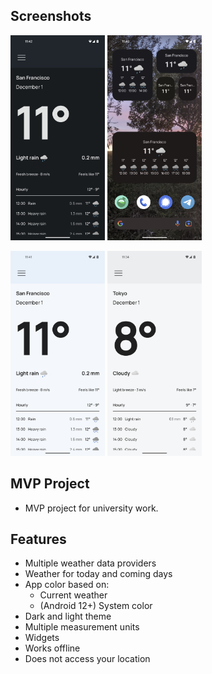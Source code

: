 

## Screenshots
<p align="left">
    <img src="images/rain_dark.png" width=30%/>
    <img src="images/widgets_dark.png" width=30%/>
</p>

<p align="left">
    <img src="images/rain_light.png" width=30%/>
    <img src="images/cloudy_light.png" width=30%/>
</p>

## MVP Project

- MVP project for university work.

## Features
- Multiple weather data providers
- Weather for today and coming days
- App color based on: 
  - Current weather
  - (Android 12+) System color
- Dark and light theme
- Multiple measurement units
- Widgets
- Works offline
- Does not access your location


